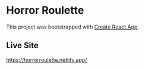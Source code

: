 # Horror Roulette

This project was bootstrapped with [Create React App](https://github.com/facebook/create-react-app).

## Live Site

https://horrorroulette.netlify.app/ 
